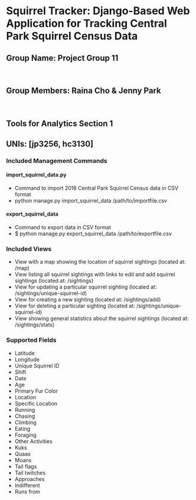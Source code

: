 __<h1>Squirrel Tracker: Django-Based  Web Application for Tracking Central Park Squirrel Census Data</h1>__

__<h2>Group Name: Project Group 11</h2>__  
__<h2>Group Members: Raina Cho & Jenny Park</h2>__  
__<h2>Tools for Analytics Section 1</h2>__
__<h2>UNIs: [jp3256, hc3130]</h2>__  

<h3>Included Management Commands</h3>
<h4>import_squirrel_data.py </h4><ul>
<li>Command to import 2018 Central Park Squirrel Census data in CSV format</li>
<li>python manage.py import_squirrel_data /path/to/importfile.csv</li>
</ul>

<h4>export_squirrel_data</h4>
<ul><li>Command to export data in CSV format</li>
<li>$ python manage.py export_squirrel_data /path/to/exportfile.csv</li>
</ul>

<h3>Included Views</h3>
<ul><li>View with a map showing the location of squirrel sightings (located at: /map)</li>
<li>View listing all squirrel sightings with links to edit and add squirrel sightings (located at: /sightings)</li>
<li>View for updating a particular squirrel sighting (located at: /sightings/unique-squirrel-id)</li>
<li>View for creating a new sighting (located at: /sightings/add)</li>
<li>View for deleting a particular sighting (located at: /sightings/unique-squirrel-id)</li>
<li>View showing general statistics about the squirrel sightings (located at: /sightings/stats)</li></ul>

<h3>Supported Fields</h3>
<ul><li>Latitude</li>
<li>Longitude</li>
<li>Unique Squirrel ID</li>
<li>Shift</li>
<li>Date</li>
<li>Age</li>
<li>Primary Fur Color</li>
<li>Location</li>
<li>Specific Location</li>
<li>Running</li>
<li>Chasing</li>
<li>Climbing</li>
<li>Eating</li>
<li>Foraging</li>
<li>Other Activities</li>
<li>Kuks</li>
<li>Quaas</li>
<li>Moans</li>
<li>Tail flags</li>
<li>Tail twitches</li>
<li>Approaches</li>
<li>Indifferent</li>
<li>Runs from</li></ul>
